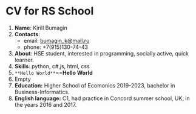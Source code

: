 # CV for RS School
1. **Name**: Kirill Bumagin
1. **Contacts**:
    * email: bumagin_k@mail.ru
    * phone: +7(915)130-74-43
1. **About**: HSE student, interested in programming, socially active, quick learner.
1. **Skills**: python, c#,js, html, css
1. `**Hello World**`==**Hello World**
1. Empty
2. **Education:** Higher School of Ecomonics 2019-2023, bachelor in Business-Informatics.
3. **English language:** C1, had practice in Concord summer school, UK, in the years 2016 and 2017.
